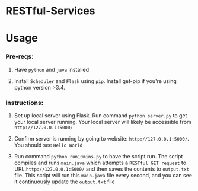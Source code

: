 # RESTful-Services

# Usage
 
### Pre-reqs:

1. Have `python` and `java` installed

2. Install `Scheduler` and `Flask` using `pip`. Install get-pip if you're using python version >3.4.

### Instructions:

1. Set up local server using Flask. Run command `python server.py` to get your local server running. Your local server will likely be accessible from `http://127.0.0.1:5000/`

2. Confirm server is running by going to website: `http://127.0.0.1:5000/`. You should see `Hello World`

3. Run command `python run10mins.py` to have the script run. The script compiles and runs  `main.java` which attempts a `RESTful GET request` to URL:`http://127.0.0.1:5000/` and then saves the contents to `output.txt` file. This script will run this `main.java` file every second, and you can see it continuously update the `output.txt` file
